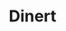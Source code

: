 ---
layout: home

title: Dinert
titleTemplate: ElementPlus组件库

hero:
  name: DinertElementPlus
  text: Web端业务组件库
  tagline: 基于ElementPlus二次封装的组件库，开源、规范、可视化、可扩展
  actions:
    - theme: brand
      text: 开始👆
      link: /guide/installation
    - theme: alt
      text: 在 github 上查看
      link: https://github.com/Dinert/dinert-element-plus

features:
  - icon: 💡
    title: 最新技术
    details: 基于 Vue3 & TypeScript框架编写，使用 hooks 写法抽离部分逻辑，代码结构更加清晰。
  - icon: ⚡️
    title: 优异性能
    details: 多处性能优化，使用页面懒加载、组件动态注册、数据滚动加载等方式，提升页面渲染速度。
  - icon: 🚀
    title: 丰富的组件
    details: 拥有丰富的内容组件，插件式设计更好配置适合自己的功能模块。
  - icon: 📦
    title: 开箱即用
    details: 这是一款开箱即用的表单配置，更可以通过插件扩展需要的功能。
---